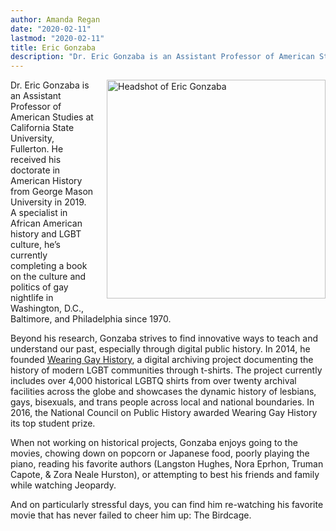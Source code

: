 ```yaml
---
author: Amanda Regan
date: "2020-02-11"
lastmod: "2020-02-11"
title: Eric Gonzaba
description: "Dr. Eric Gonzaba is an Assistant Professor of American Studies at California State University, Fullerton. He received his doctorate in American History from George Mason University in 2019."
---
```


<img alt="Headshot of Eric Gonzaba" src="/images/Gonzaba_Eric.JPG" style="float:right; margin-left:20px; margin-bottom: 20px; width:350px;"> Dr. Eric Gonzaba is an Assistant Professor of American Studies at California State University, Fullerton. He received his doctorate in American History from George Mason University in 2019. A specialist in African American history and LGBT culture, he’s currently completing a book on the culture and politics of gay nightlife in Washington, D.C., Baltimore, and Philadelphia since 1970.

Beyond his research, Gonzaba strives to find innovative ways to teach and understand our past, especially through digital public history. In 2014, he founded [Wearing Gay History](http://www.wearinggayhistory.com), a digital archiving project documenting the history of modern LGBT communities through t-shirts. The project currently includes over 4,000 historical LGBTQ shirts from over twenty archival facilities across the globe and showcases the dynamic history of lesbians, gays, bisexuals, and trans people across local and national boundaries. In 2016, the National Council on Public History awarded Wearing Gay History its top student prize.

When not working on historical projects, Gonzaba enjoys going to the movies, chowing down on popcorn or Japanese food, poorly playing the piano, reading his favorite authors (Langston Hughes, Nora Eprhon, Truman Capote, & Zora Neale Hurston), or attempting to best his friends and family while watching Jeopardy.

And on particularly stressful days, you can find him re-watching his favorite movie that has never failed to cheer him up: The Birdcage.
